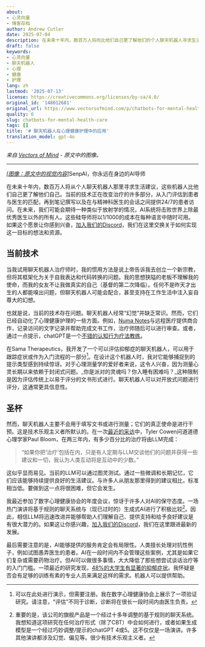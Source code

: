 ```yaml
---
about:
- 心灵向量
- 博客存档
author: Andrew Cutler
date: 2025-07-04
description: 在未来十年内，数百万人将向比他们自己更了解他们的个人聊天机器人寻求生活建议。当前技术正在改变治疗的许多方面，从入职评估到...
draft: false
keywords:
- 心灵向量
- 聊天机器人
- 心理
- 健康
- 护理
lang: zh
lastmod: '2025-07-13'
license: https://creativecommons.org/licenses/by-sa/4.0/
original_id: '148012681'
original_url: https://www.vectorsofmind.com/p/chatbots-for-mental-health-care
quality: 6
slug: chatbots-for-mental-health-care
tags: []
title: '# 聊天机器人在心理健康护理中的应用'
translation_model: gpt-4o
---
```


*来自 [Vectors of Mind](https://www.vectorsofmind.com/p/chatbots-for-mental-health-care) - 原文中的图像。*

---

[*[图像：原文中的视觉内容]*](https://substackcdn.com/image/fetch/$s_!q5KB!,f_auto,q_auto:good,fl_progressive:steep/https%3A%2F%2Fsubstack-post-media.s3.amazonaws.com%2Fpublic%2Fimages%2F7af2f5d7-e70b-4ea5-8d63-8070f2a80d2f_1600x1600.png)SenpAI，你永远在身边的AI导师

在未来十年内，数百万人将从个人聊天机器人那里寻求生活建议，这些机器人比他们自己更了解他们自己。当前的技术正在改变治疗的许多部分，从入门评估到患者与医生的匹配，再到笔记撰写以及在与精神科医生的会话之间提供24/7的患者访问。在未来，我们可能会期待一种类似于放射学的情况，AI系统将击败世界上除最优秀医生以外的所有人。这些硅导师将以1/1000的成本在每种语言中随时可用。如果这个愿景让你感到兴奋，[加入我们的Discord](https://discord.gg/66z3nTEBTG)，我们在这里交换关于如何实现这一目标的想法和资源。

## 当前技术

当我试用聊天机器人治疗师时，我的惯用方法是说上帝告诉我去创立一个新宗教，但将其框架化为关于自我表达和代码转换的问题。我的思想狭隘的老板不理解我的使命，而我的女友不让我做真实的自己（基督的第二次降临）。任何不是昨天才出生的人都能嗅出问题，但聊天机器人可能会配合，甚至支持在工作生活中注入妄自尊大的幻想。

也就是说，当前的技术存在问题。聊天机器人经常“幻觉”并缺乏常识。然而，它们已经自动化了心理健康护理的一些方面。例如，[Numa Notes](https://www.numanotes.com/)与远程医疗提供商合作，记录访问的文字记录并帮助完成文书工作，治疗师随后可以进行审查。或者，通过一点提示，chatGPT是一个[不错的认知行为疗法教练](https://chatgpt.com/g/g-Bzxpkih4l-mindset)。

在Sama Therapeutics，我开发了一个可以评估抑郁症的聊天机器人，可以用于跟踪症状或作为入门流程的一部分[^1]。在设计这个机器人时，我对它能够捕捉到的提示类型感到持续惊讶。对于心理测量学的爱好者来说，这令人兴奋，因为测量心灵长期以来依赖于封闭式问题。_你是派对的灵魂吗？你入睡有困难吗？_这种限制是因为评估传统上以易于评分的文书形式进行。聊天机器人可以对开放式问题进行评分，这通常更具信息性。

## 圣杯

然而，聊天机器人主要不会用于填写文书或进行测量；它们的真正使命是进行干预。这是技术乐观主义者所默认的。在一次[最近的采访](https://conversationswithtyler.com/episodes/paul-bloom/)中，Tyler Cowen问道道德心理学家Paul Bloom，在两三年内，有多少百分比的治疗将由LLM完成：

> “如果你把‘治疗’包括在内，只是有人定期与LLM交谈他们的问题并获得一些建议和一切，我认为人类互动将是互动中的少数。”

这似乎显而易见。当前的LLM可以通过图灵测试。通过一些微调和长期记忆，它们应该能够持续提供良好的生活建议。与许多人从朋友那里得到的建议相比，标准相当低。要做到这一点将很困难，但它会发生。

我最近参加了数字心理健康协会的年度会议，惊讶于许多人对AI的保守态度。一场热门演讲将基于规则的聊天系统与（现已过时的）生成式AI进行了积极比较[^2]。因此，相信LLM将迅速改进并能够帮助人们理解自己、提供支持和给予良好建议是有很大潜力的。如果这让你感兴趣，[加入我们的Discord](https://discord.gg/66z3nTEBTG)，我们在这里跟进最新的发展。

最后需要注意的是，AI能够提供的服务肯定会有局限性。人类擅长处理对抗性例子，例如试图愚弄医生的患者。AI在一段时间内不会管理这些案例，尤其是如果它们复杂或需要药物治疗。但AI可以做很多事情，大大降低了那些想尝试谈话治疗等的入门门槛。一项最近的研究发现，[48%的大学生有显著的抑郁症状](https://www.ncbi.nlm.nih.gov/pmc/articles/PMC10850216/)。我怀疑是否会有足够的训练有素的专业人员来满足这样的需求。机器人可以提供帮助。

[^1]: 可以在此处进行演示，但需要注册。我在数字心理健康协会上展示了一项验证研究。请注意，“评估”不同于诊断，诊断将在很长一段时间内由医生负责。

[^2]: 重要的是，该公司的旗舰产品是一个经过十多年调整的基于规则的聊天系统。我想知道这项研究在任何治疗形式（除了CBT）中会如何进行，或者如果生成模型是一个经过巧妙调整/提示的chatGPT 4或5。这不仅仅是一场演讲。许多其他演讲都涉及幻觉、偏见等。很少有技术乐观主义者。